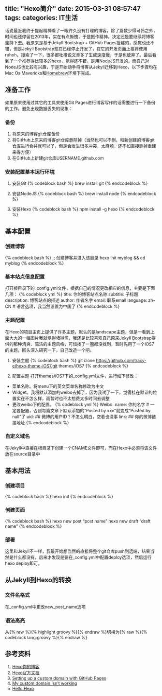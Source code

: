 title: "Hexo简介"
date: 2015-03-31 08:57:47
tags:
categories: IT生活
---


话说最近我终于提起精神看了一眼许久没有打理的博客，除了篇数少得可怜之外，时间也还停留在2013年，实在有点惭愧，于是振作精神，决定还是要继续将博客坚持下去。我原来是基于Jekyll Bootstrap + GitHub Pages搭建的，感觉也还不错，但是Jekyll Bootstrap现在已经停止开发了，在它的开发页面上推荐使用ruhoh，搜索了一下，很多都吐槽说文章多了生成速度慢，于是也放弃了。最后看到了一个推荐得比较多的hexo，觉得还不错，是用NodeJS开发的，而自己对NodeJS也比较有兴趣，于是开始动手将博客从Jekyll迁移到Hexo，以下步骤均在Mac Os Mavericks和[Homebrew](http://brew.sh)环境下完成。

## 准备工作
如果原来使用过其它的工具来使用Git Pages进行博客写作的话需要进行一下备份的工作，避免出现数据丢失的现象：
<!-- more -->
### 备份
1. 将原来的博客git仓库备份
2. 将GitHub上原来的博客git仓库删除掉（当然也可以不删，和新创建的博客git仓库进行合并就可以了，但是会发生很多冲突，太麻烦，还不如直接删掉重建来得方便）
3. 在GitHub上新建git仓库USERNAME.github.com

### 安装配置基本运行环境
1. 安装Git
{% codeblock bash %}
brew install git
{% endcodeblock %}

2. 安装NodeJS
{% codeblock bash %}
brew install node
{% endcodeblock %}

3. 安装Hexo
{% codeblock bash %}
npm install -g hexo
{% endcodeblock %}

## 基本配置
### 创建博客
{% codeblock bash %}
;; 创建博客并进入该目录
hexo init myblog && cd myblog
{% endcodeblock %}

### 基本站点信息配置
打开根目录下的_config.yml文件，根据自己的情况更改相应的信息，主要是下面几项：
{% codeblock yml %}
title: 你的博客站点名称
subtitle: 子标题
description: 博客站点的描述
author: 作者名字
email: 联系email
language: zh-CN # 语言选项，我当然设置为中国了
{% endcodeblock %}

### 主题配置
在Hexo的项目主页上提供了许多主题，默认的是landscape主题，但是一看到上面大大的一幅图片我就觉得堵得慌，我还是比较喜欢自己原来Jekyll Bootstrap提供的那种清爽、简洁的主题风格，可惜找了一圈都没找到，暂时先用了一个iOS7的主题，回头深入研究一下，自己改造一个吧。
1. 安装主题
{% codeblock bash %}
git clone https://github.com/tracy-e/hexo-theme-iOS7.git themes/iOS7
{% endcodeblock %}

2. 配置主题
打开themes/iOS7下的_config.yml文件，进行如下修改：
- 菜单名称。将menu下的英文菜单名称修改为中文
- Widget。我将默认添加的weibo去掉了，因为我试了一下，觉得挂在默认的位置实在不怎么样，而暂时也不太想费太多时间去调整
- 更改weibo下的配置。
{% codeblock yml %}
Weibo:
name: 你的名字 # 一定要配置，否则每篇文章下默认添加的”Posted by xxx”就变成”Posted by null”了
uid: ## 微博的用户ID？不怎么明白，空着也没事
link: ## 你的微博链接地址
{% endcodeblock %}

### 自定义域名
在Jekyll中直接在根目录下创建一个CNAME文件即可，而在Hexo中必须将该文件放在source目录中


## 基本用法
### 创建项目
{% codeblock bash %}
hexo init
{% endcodeblock %}

### 创建页面
{% codeblock bash %}
hexo new post “post name”
hexo new draft “draft name”
{% endcodeblock %}

### 部署
这里和Jekyll不一样，我最开始想当然的直接将整个git仓库push到远端，结果当然是什么都没有，后来才发现是要在_config.yml中配置deploy选项，然后运行hexo deploy即可。

## 从Jekyll到Hexo的转换
### 文件名格式
在_config.yml中更改new_post_name选项

### 语法高亮
从{% raw %}{% highlight groovy %}{% endraw %}切换为{% raw %}{% codeblock lang:groovy %}{% endraw %}

## 参考资料
1. [Hexo你的博客](http://ibruce.info/2013/11/22/hexo-your-blog/)
2. [Hexo官方文档](http://hexo.io/docs/index.html)
3. [Setting up a custom domain with GitHub Pages](https://help.github.com/articles/setting-up-a-custom-domain-with-github-pages)
4. [My custom domain isn’t working](https://help.github.com/articles/my-custom-domain-isn-t-working)
5. [Hello Hexo](http://snger.github.io/2013/12/31/hello-hexo/)
